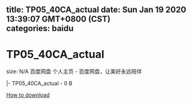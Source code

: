 
title: TP05_40CA_actual
date: Sun Jan 19 2020 13:39:07 GMT+0800 (CST)    
categories: baidu
---

# TP05_40CA_actual
size: N/A
 百度网盘 个人主页 - 百度网盘，让美好永远陪伴
 
|- TP05_40CA_actual - 0 B

[How to download](https://bpcam.bemobtrk.com/go/2ceec3aa-1ca2-46d6-b9ff-aaa5c184517c?jno=3098)